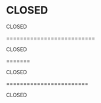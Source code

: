 CLOSED
========

CLOSED

==========================

CLOSED

=======

CLOSED

========================

CLOSED
